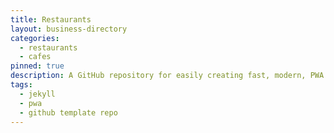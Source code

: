 ```yaml
---
title: Restaurants
layout: business-directory
categories:
  - restaurants
  - cafes
pinned: true
description: A GitHub repository for easily creating fast, modern, PWA compatible websites
tags:
  - jekyll
  - pwa
  - github template repo
---
```

